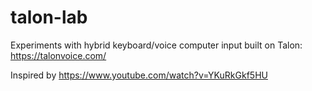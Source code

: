 # talon-lab
Experiments with hybrid keyboard/voice computer input built on Talon: https://talonvoice.com/

Inspired by https://www.youtube.com/watch?v=YKuRkGkf5HU
